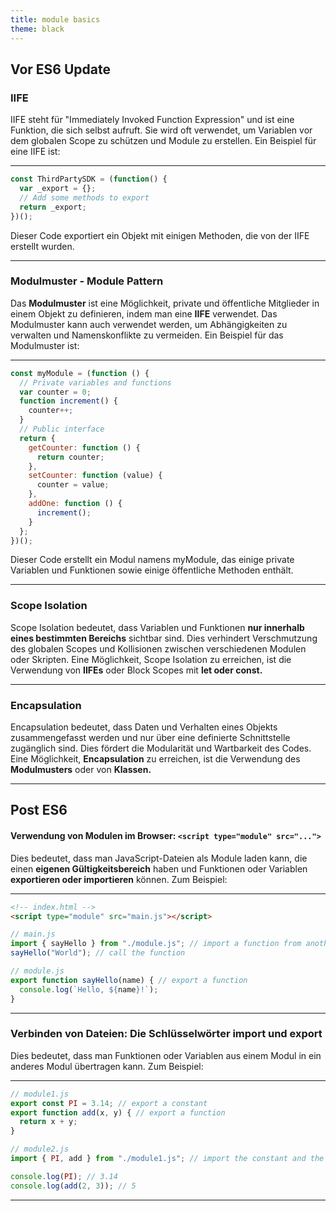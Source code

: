```yaml
---
title: module basics
theme: black
---
```

## Vor ES6 Update
### IIFE
IIFE steht für "Immediately Invoked Function Expression" und ist eine Funktion, die sich selbst aufruft. Sie wird oft verwendet, um Variablen vor dem globalen Scope zu schützen und Module zu erstellen. Ein Beispiel für eine IIFE ist:

---

```javascript
const ThirdPartySDK = (function() {
  var _export = {};
  // Add some methods to export
  return _export;
})();
```

Dieser Code exportiert ein Objekt mit einigen Methoden, die von der IIFE erstellt wurden.

---

### Modulmuster - Module Pattern
Das **Modulmuster** ist eine Möglichkeit, private und öffentliche Mitglieder in einem Objekt zu definieren, indem man eine **IIFE** verwendet. Das Modulmuster kann auch verwendet werden, um Abhängigkeiten zu verwalten und Namenskonflikte zu vermeiden. Ein Beispiel für das Modulmuster ist:

---

```javascript
const myModule = (function () {
  // Private variables and functions
  var counter = 0;
  function increment() {
    counter++;
  }
  // Public interface
  return {
    getCounter: function () {
      return counter;
    },
    setCounter: function (value) {
      counter = value;
    },
    addOne: function () {
      increment();
    }
  };
})();
```

Dieser Code erstellt ein Modul namens myModule, das einige private Variablen und Funktionen sowie einige öffentliche Methoden enthält.

---

### Scope Isolation
Scope Isolation bedeutet, dass Variablen und Funktionen **nur innerhalb eines bestimmten Bereichs** sichtbar sind. Dies verhindert Verschmutzung des globalen Scopes und Kollisionen zwischen verschiedenen Modulen oder Skripten. Eine Möglichkeit, Scope Isolation zu erreichen, ist die Verwendung von **IIFEs** oder Block Scopes mit **let oder const.**

---

### Encapsulation
Encapsulation bedeutet, dass Daten und Verhalten eines Objekts zusammengefasst werden und nur über eine definierte Schnittstelle zugänglich sind. Dies fördert die Modularität und Wartbarkeit des Codes. Eine Möglichkeit, **Encapsulation** zu erreichen, ist die Verwendung des **Modulmusters** oder von **Klassen.**

---
## Post ES6
#### Verwendung von Modulen im Browser: `<script type="module" src="...">`
Dies bedeutet, dass man JavaScript-Dateien als Module laden kann, die einen **eigenen Gültigkeitsbereich** haben und Funktionen oder Variablen **exportieren oder importieren** können. Zum Beispiel:

---

```html
<!-- index.html -->
<script type="module" src="main.js"></script>
```

```js
// main.js
import { sayHello } from "./module.js"; // import a function from another module
sayHello("World"); // call the function
```

```js
// module.js
export function sayHello(name) { // export a function
  console.log(`Hello, ${name}!`);
}
```

---

### Verbinden von Dateien: Die Schlüsselwörter import und export
Dies bedeutet, dass man Funktionen oder Variablen aus einem Modul in ein anderes Modul übertragen kann. Zum Beispiel:

---
```js
// module1.js
export const PI = 3.14; // export a constant
export function add(x, y) { // export a function
  return x + y;
}
```

```js
// module2.js
import { PI, add } from "./module1.js"; // import the constant and the function from another module

console.log(PI); // 3.14
console.log(add(2, 3)); // 5

```
---
